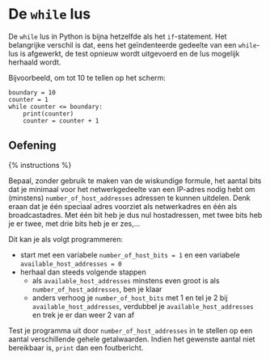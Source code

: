 # De `while` lus
De `while` lus in Python is bijna hetzelfde als het `if`-statement. Het belangrijke verschil is dat, eens het geïndenteerde gedeelte van een `while`-lus is afgewerkt, de test opnieuw wordt uitgevoerd en de lus mogelijk herhaald wordt.

Bijvoorbeeld, om tot 10 te tellen op het scherm:

```
boundary = 10
counter = 1
while counter <= boundary:
    print(counter)
    counter = counter + 1
```

## Oefening
{% instructions %}

Bepaal, zonder gebruik te maken van de wiskundige formule, het aantal bits dat je minimaal voor het netwerkgedeelte van een IP-adres nodig hebt om (minstens) `number_of_host_addresses` adressen te kunnen uitdelen. Denk eraan dat je één speciaal adres voorziet als netwerkadres en één als broadcastadres. Met één bit heb je dus nul hostadressen, met twee bits heb je er twee, met drie bits heb je er zes,...

Dit kan je als volgt programmeren:

- start met een variabele `number_of_host_bits = 1` en een variabele `available_host_addresses = 0`
- herhaal dan steeds volgende stappen
  - als `available_host_addresses` minstens even groot is als `number_of_host_addresses`, ben je klaar
  - anders verhoog je `number_of_host_bits` met 1 en tel je 2 bij `available_host_addresses`, verdubbel je `available_host_addresses` en trek je er dan weer 2 van af

Test je programma uit door `number_of_host_addresses` in te stellen op een aantal verschillende gehele getalwaarden. Indien het gewenste aantal niet bereikbaar is, `print` dan een foutbericht.
